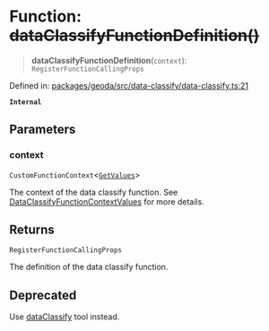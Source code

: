 # Function: ~~dataClassifyFunctionDefinition()~~

> **dataClassifyFunctionDefinition**(`context`): `RegisterFunctionCallingProps`

Defined in: [packages/geoda/src/data-classify/data-classify.ts:21](https://github.com/GeoDaCenter/openassistant/blob/994a31d776db171047aa7cd650eb798b5317f644/packages/geoda/src/data-classify/data-classify.ts#L21)

**`Internal`**

## Parameters

### context

`CustomFunctionContext`\<[`GetValues`](../type-aliases/GetValues.md)\>

The context of the data classify function. See [DataClassifyFunctionContextValues](../type-aliases/DataClassifyFunctionContextValues.md) for more details.

## Returns

`RegisterFunctionCallingProps`

The definition of the data classify function.

## Deprecated

Use [dataClassify](../variables/dataClassify.md) tool instead.
